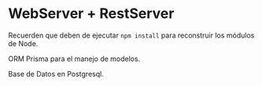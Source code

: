 # WebServer + RestServer

Recuerden que deben de ejecutar ```npm install``` para reconstruir los módulos de Node.

ORM Prisma para el manejo de modelos.

Base de Datos  en Postgresql.
